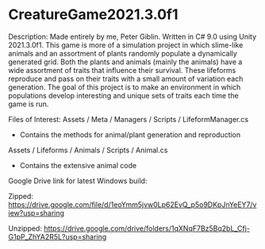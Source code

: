 # CreatureGame2021.3.0f1
 
Description:
Made entirely by me, Peter Giblin. Written in C# 9.0 using Unity 2021.3.0f1.
This game is more of a simulation project in which slime-like animals and an assortment of plants randomly populate a dynamically generated grid.
Both the plants and animals (mainly the animals) have a wide assortment of traits that influence their survival.
These lifeforms reproduce and pass on their traits with a small amount of variation each generation.
The goal of this project is to make an environment in which populations develop interesting and unique sets of traits each time the game is run.

Files of Interest:
Assets / Meta / Managers / Scripts / LifeformManager.cs
- Contains the methods for animal/plant generation and reproduction

Assets / Lifeforms / Animals / Scripts / Animal.cs
- Contains the extensive animal code

Google Drive link for latest Windows build:

Zipped: https://drive.google.com/file/d/1eoYmm5jvw0Lp62EvQ_p5o9DKpJnYeEY7/view?usp=sharing

Unzipped: https://drive.google.com/drive/folders/1qXNqF7Bz5Bq2bL_Cfj-G1pP_ZhYA2R5L?usp=sharing
